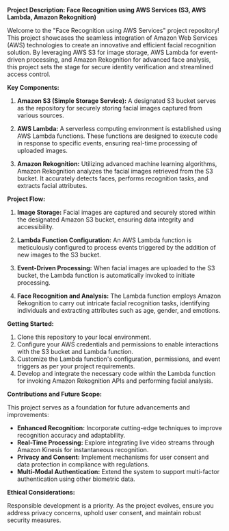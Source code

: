 **Project Description: Face Recognition using AWS Services (S3, AWS Lambda, Amazon Rekognition)**

Welcome to the "Face Recognition using AWS Services" project repository! This project showcases the seamless integration of Amazon Web Services (AWS) technologies to create an innovative and efficient facial recognition solution. By leveraging AWS S3 for image storage, AWS Lambda for event-driven processing, and Amazon Rekognition for advanced face analysis, this project sets the stage for secure identity verification and streamlined access control.

**Key Components:**

1. **Amazon S3 (Simple Storage Service):** A designated S3 bucket serves as the repository for securely storing facial images captured from various sources.

2. **AWS Lambda:** A serverless computing environment is established using AWS Lambda functions. These functions are designed to execute code in response to specific events, ensuring real-time processing of uploaded images.

3. **Amazon Rekognition:** Utilizing advanced machine learning algorithms, Amazon Rekognition analyzes the facial images retrieved from the S3 bucket. It accurately detects faces, performs recognition tasks, and extracts facial attributes.

**Project Flow:**

1. **Image Storage:** Facial images are captured and securely stored within the designated Amazon S3 bucket, ensuring data integrity and accessibility.

2. **Lambda Function Configuration:** An AWS Lambda function is meticulously configured to process events triggered by the addition of new images to the S3 bucket.

3. **Event-Driven Processing:** When facial images are uploaded to the S3 bucket, the Lambda function is automatically invoked to initiate processing.

4. **Face Recognition and Analysis:** The Lambda function employs Amazon Rekognition to carry out intricate facial recognition tasks, identifying individuals and extracting attributes such as age, gender, and emotions.

**Getting Started:**

1. Clone this repository to your local environment.
2. Configure your AWS credentials and permissions to enable interactions with the S3 bucket and Lambda function.
3. Customize the Lambda function's configuration, permissions, and event triggers as per your project requirements.
4. Develop and integrate the necessary code within the Lambda function for invoking Amazon Rekognition APIs and performing facial analysis.

**Contributions and Future Scope:**

This project serves as a foundation for future advancements and improvements:

- **Enhanced Recognition:** Incorporate cutting-edge techniques to improve recognition accuracy and adaptability.
- **Real-Time Processing:** Explore integrating live video streams through Amazon Kinesis for instantaneous recognition.
- **Privacy and Consent:** Implement mechanisms for user consent and data protection in compliance with regulations.
- **Multi-Modal Authentication:** Extend the system to support multi-factor authentication using other biometric data.

**Ethical Considerations:**

Responsible development is a priority. As the project evolves, ensure you address privacy concerns, uphold user consent, and maintain robust security measures.

